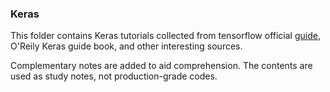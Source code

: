 ### Keras
This folder contains Keras tutorials collected from tensorflow official [guide](https://www.tensorflow.org/tutorials/), O'Reily Keras guide book, and other interesting sources. 

Complementary notes are added to aid comprehension. The contents are used as study notes, not production-grade codes.